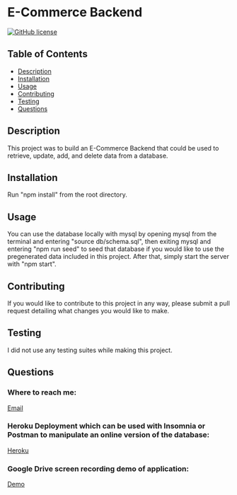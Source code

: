 # E-Commerce Backend
  [![GitHub license](https://img.shields.io/badge/license-MIT-blue)](https://opensource.org/licenses/MIT)

  ## Table of Contents
  * [Description](#description)
  * [Installation](#installation)
  * [Usage](#usage)
  * [Contributing](#contributing)
  * [Testing](#testing)
  * [Questions](#questions)
  
  ## Description

  This project was to build an E-Commerce Backend that could be used to retrieve, update, add, and delete data from a database.

  ## Installation

  Run "npm install" from the root directory.
  
  ## Usage
  You can use the database locally with mysql by opening mysql from the terminal and entering "source db/schema.sql", then exiting mysql and entering "npm run seed" to seed that database if you would like to use the pregenerated data included in this project. After that, simply start the server with "npm start".

  ## Contributing

  If you would like to contribute to this project in any way, please submit a pull request detailing what changes you would like to make.

  ## Testing

  I did not use any testing suites while making this project.

  ## Questions

  ### Where to reach me:
  [Email](mailto:bleakneyb@gmail.com)

  ### Heroku Deployment which can be used with Insomnia or Postman to manipulate an online version of the database:
  [Heroku](https://lit-scrubland-92684.herokuapp.com/api/)
  
  ### Google Drive screen recording demo of application:
  [Demo](https://drive.google.com/file/d/1LTzbnFcB2YebzgzBa--kpS2tXWrIBxN0/view)